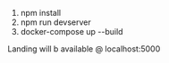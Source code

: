 1) npm install 
2) npm run devserver
3) docker-compose up --build

Landing will b available @ localhost:5000